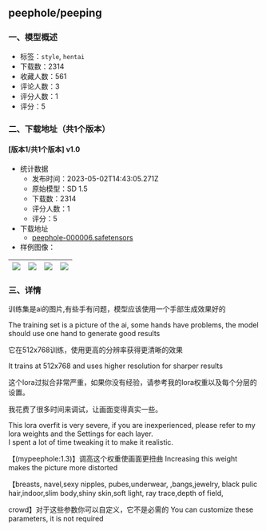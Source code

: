 ## peephole/peeping
### 一、模型概述

- 标签：`style`, `hentai`
- 下载数：2314
- 收藏人数：561
- 评论人数：3
- 评分人数：1
- 评分：5

### 二、下载地址（共1个版本）

#### [版本1/共1个版本] v1.0

- 统计数据
  - 发布时间：2023-05-02T14:43:05.271Z
  - 原始模型：SD 1.5
  - 下载数：2314
  - 评分人数：1
  - 评分：5
- 下载地址
  - [peephole-000006.safetensors](https://civitai.com/api/download/models/60630)
- 样例图像：

| <img src="https://image.civitai.com/xG1nkqKTMzGDvpLrqFT7WA/30fcb253-f749-4e11-7525-301140a92500/width=450/664467.jpeg" /> | <img src="https://image.civitai.com/xG1nkqKTMzGDvpLrqFT7WA/b8f7b7ba-912f-431a-c543-1dccf47ead00/width=450/664466.jpeg" /> | <img src="https://image.civitai.com/xG1nkqKTMzGDvpLrqFT7WA/330ec0e2-7950-4e9c-9f03-44518a44a500/width=450/664469.jpeg" /> | <img src="https://image.civitai.com/xG1nkqKTMzGDvpLrqFT7WA/7b3b929c-b3ed-400b-246e-6971ff251400/width=450/664397.jpeg" /> |
| ---- | ---- | ---- | ---- |


### 三、详情
<p>训练集是ai的图片,有些手有问题，模型应该使用一个手部生成效果好的</p><p>The training set is a picture of the ai, some hands have problems, the model should use one hand to generate good results</p><p>它在512x768训练，使用更高的分辨率获得更清晰的效果</p><p>It trains at 512x768 and uses higher resolution for sharper results</p><p>这个lora过拟合非常严重，如果你没有经验，请参考我的lora权重以及每个分层的设置。</p><p>我花费了很多时间来调试，让画面变得真实一些。</p><p>This lora overfit is very severe, if you are inexperienced, please refer to my lora weights and the Settings for each layer.<br />I spent a lot of time tweaking it to make it realistic.</p><p>【(mypeephole:1.3)】调高这个权重使画面更扭曲 Increasing this weight makes the picture more distorted</p><p>【breasts, navel,sexy nipples, pubes,underwear, ,bangs,jewelry, black pulic hair,indoor,slim body,shiny skin,soft light, ray trace,depth of field,</p><p>crowd】对于这些参数你可以自定义，它不是必需的 You can customize these parameters, it is not required</p>